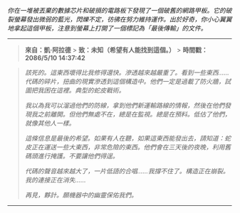 _你在一堆被丟棄的數據芯片和破損的電路板下發現了一個破舊的網路甲板。它的破裂螢幕發出微弱的藍光，閃爍不定，彷彿在努力維持運作。出於好奇，你小心翼翼地拿起這個甲板，注意到螢幕上打開了一個標記為「最後傳輸」的文件。_

---

> **來自：凱·阿拉德** > **致：未知（希望有人能找到這個。）** > **時間戳：2086/5/10 14:37:42**

> _該死的。這東西壞得比我修得還快。滲透越來越嚴重了。看到一些東西……代碼的碎片，扭曲的現實滲透到這個構造中。他們一定是過載了防火牆，試圖把我困在這裡。典型的蛇皮戰術。_
>
> _我以為我可以溜過他們的防線，拿到他們新運輸路線的情報，然後在他們發現我之前離開。但他們無處不在，總是在監視。總是在預料。低估了他們，就像其他人一樣。_
>
> _這條信息是最後的希望。如果有人在聽，如果這東西能發出去，請知道：蛇皮正在運送一些大東西，非常危險的東西。他們會在三天後的夜晚，利用舊碼頭進行掩護。不要讓他們得逞。_
>
> _代碼的聲音越來越大了，一片低語的合唱……我撐不住了。構造正在崩裂。我的連接正在消失……_
>
> _再見，夥計。願機器中的幽靈保佑我們。_

---
